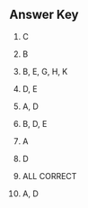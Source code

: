 
## Answer Key
1. C

2. B

3. B, E, G, H, K

4. D, E

5. A, D

6. B, D, E

7. A

8. D

9. ALL CORRECT

10. A, D